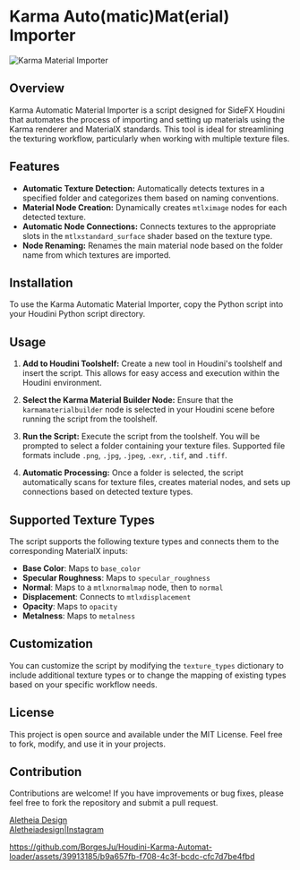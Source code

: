 
# Karma Auto(matic)Mat(erial) Importer

![Karma Material Importer](https://github.com/BorgesJu/Houdini-Karma-Automat-loader/assets/39913185/73f5fee5-40fe-4794-844a-d68f048623f9)


## Overview
Karma Automatic Material Importer is a script designed for SideFX Houdini that automates the process of importing and setting up materials using the Karma renderer and MaterialX standards. This tool is ideal for streamlining the texturing workflow, particularly when working with multiple texture files.

## Features
- **Automatic Texture Detection:** Automatically detects textures in a specified folder and categorizes them based on naming conventions.
- **Material Node Creation:** Dynamically creates `mtlximage` nodes for each detected texture.
- **Automatic Node Connections:** Connects textures to the appropriate slots in the `mtlxstandard_surface` shader based on the texture type.
- **Node Renaming:** Renames the main material node based on the folder name from which textures are imported.

## Installation
To use the Karma Automatic Material Importer, copy the Python script into your Houdini Python script directory.

## Usage
1. **Add to Houdini Toolshelf:**
   Create a new tool in Houdini's toolshelf and insert the script. This allows for easy access and execution within the Houdini environment.

2. **Select the Karma Material Builder Node:**
   Ensure that the `karmamaterialbuilder` node is selected in your Houdini scene before running the script from the toolshelf.

3. **Run the Script:**
   Execute the script from the toolshelf. You will be prompted to select a folder containing your texture files. Supported file formats include `.png`, `.jpg`, `.jpeg`, `.exr`, `.tif`, and `.tiff`.

4. **Automatic Processing:**
   Once a folder is selected, the script automatically scans for texture files, creates material nodes, and sets up connections based on detected texture types.

## Supported Texture Types
The script supports the following texture types and connects them to the corresponding MaterialX inputs:
- **Base Color**: Maps to `base_color`
- **Specular Roughness**: Maps to `specular_roughness`
- **Normal**: Maps to a `mtlxnormalmap` node, then to `normal`
- **Displacement**: Connects to `mtlxdisplacement`
- **Opacity**: Maps to `opacity`
- **Metalness**: Maps to `metalness`

## Customization
You can customize the script by modifying the `texture_types` dictionary to include additional texture types or to change the mapping of existing types based on your specific workflow needs.

## License
This project is open source and available under the MIT License. Feel free to fork, modify, and use it in your projects.

## Contribution
Contributions are welcome! If you have improvements or bug fixes, please feel free to fork the repository and submit a pull request.

[Aletheia Design](https://aletheiadesign.fr)  
[Aletheiadesign|Instagram](https://www.instagram.com/al3ph.d.sign/)



https://github.com/BorgesJu/Houdini-Karma-Automat-loader/assets/39913185/b9a657fb-f708-4c3f-bcdc-cfc7d7be4fbd

